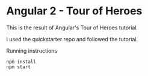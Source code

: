 # Angular 2 - Tour of Heroes

This is the result of Angular's Tour of Heroes tutorial. 

I used the quickstarter repo and followed the tutorial.

Running instructions
```
npm install
npm start
```